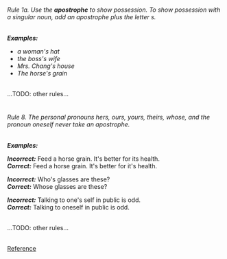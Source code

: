 ###### *Rule 1a*. Use the **apostrophe** to show possession. To show possession with a singular noun, add an apostrophe plus the letter s.

**_Examples:_**
* _a woman's hat_
* _the boss's wife_
* _Mrs. Chang's house_
* _The horse's grain_

<br>
...TODO: other rules...
<br><br>

######  *Rule 8*. The personal pronouns hers, ours, yours, theirs, whose, and the pronoun oneself never take an apostrophe.

**_Examples:_**<br>

**_Incorrect:_** Feed a horse grain. It's better for its health.<br>
**_Correct:_** Feed a horse grain. It's better for it's health.<br>

**_Incorrect:_** Who's glasses are these?<br>
**_Correct:_** Whose glasses are these?

**_Incorrect:_** Talking to one's self in public is odd.<br>
**_Correct:_** Talking to oneself in public is odd.

<br>
...TODO: other rules...
<br><br>

[Reference](http://www.grammarbook.com/punctuation/apostro.asp)
